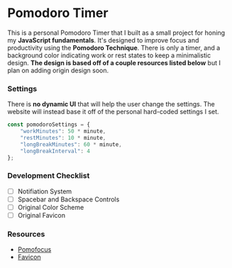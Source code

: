 # Pomodoro Timer

This is a personal Pomodoro Timer that I built as a small project for honing my **JavaScript fundamentals**. It's designed to improve focus and productivity using the **Pomodoro Technique**. There is only a timer, and a background color indicating work or rest states to keep a minimalistic design. **The design is based off of a couple resources listed below** but I plan on adding origin design soon.

### Settings

There is **no dynamic UI** that will help the user change the settings. The website will instead base it off of the personal hard-coded settings I set.

```JavaScript
const pomodoroSettings = {
    "workMinutes": 50 * minute,
    "restMinutes": 10 * minute,
    "longBreakMinutes": 60 * minute,
    "longBreakInterval": 4
};
```

### Development Checklist

- [ ] Notifiation System
- [ ] Spacebar and Backspace Controls
- [ ] Original Color Scheme
- [ ] Original Favicon

### Resources

* [Pomofocus](https://pomofocus.io/)
* [Favicon](https://www.flaticon.com/free-icons/pomodoro)